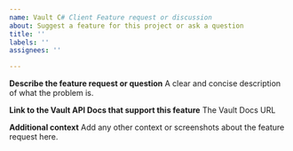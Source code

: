 ```yaml
---
name: Vault C# Client Feature request or discussion
about: Suggest a feature for this project or ask a question
title: ''
labels: ''
assignees: ''

---
```


**Describe the feature request or question**
A clear and concise description of what the problem is. 

**Link to the Vault API Docs that support this feature**
The Vault Docs URL

**Additional context**
Add any other context or screenshots about the feature request here.
